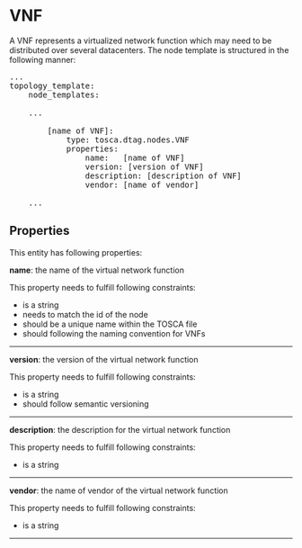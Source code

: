VNF
===

A VNF represents a virtualized network function which may need to be distributed over several datacenters. The node template is structured in the following manner:

<pre>
...
topology_template:
	node_templates:

    ...

		[name of VNF]:
			type: tosca.dtag.nodes.VNF
			properties:
				name:	[name of VNF]
				version: [version of VNF]
				description: [description of VNF]
				vendor:	[name of vendor]

    ...
</pre>


Properties
----------

This entity has following properties:

**name**: the name of the virtual network function   

This property needs to fulfill following constraints:
- is a string
- needs to match the id of the node
- should be a unique name within the TOSCA file
- should following the naming convention for VNFs

---

**version**: the version of the virtual network function

This property needs to fulfill following constraints:
- is a string
- should follow semantic versioning

---

**description**: the description for the virtual network function

This property needs to fulfill following constraints:
- is a string

---

**vendor**: the name of vendor of the virtual network function

This property needs to fulfill following constraints:
- is a string

---
